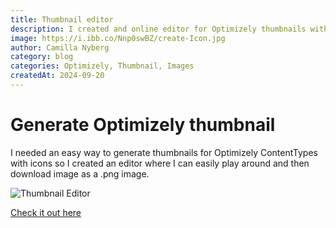```yaml
---
title: Thumbnail editor
description: I created and online editor for Optimizely thumbnails with icons
image: https://i.ibb.co/Nnp0swBZ/create-Icon.jpg
author: Camilla Nyberg
category: blog
categories: Optimizely, Thumbnail, Images
createdAt: 2024-09-20
---
```


# Generate Optimizely thumbnail

I needed an easy way to generate thumbnails for Optimizely ContentTypes with icons so I created an editor where I can easily play around and then download image as a .png image.

![Thumbnail Editor](https://i.ibb.co/3yhyp5Hc/Screenshot-2025-03-01-221729.png)

[Check it out here](https://camistein.dev/generate-thumbnail/)
